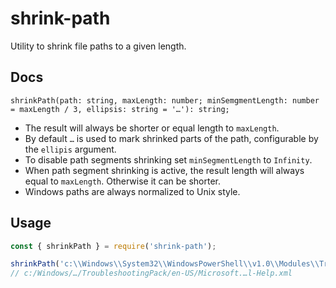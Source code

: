 # shrink-path

Utility to shrink file paths to a given length.

## Docs

`shrinkPath(path: string, maxLength: number; minSemgmentLength: number = maxLength / 3, ellipsis: string = '…'): string;`

- The result will always be shorter or equal length to `maxLength`.
- By default `…` is used to mark shrinked parts of the path, configurable by the `ellipis` argument.
- To disable path segments shrinking set `minSegmentLength` to `Infinity`.
- When path segment shrinking is active, the result length will always equal to `maxLength`. Otherwise it can be shorter.
- Windows paths are always normalized to Unix style.

## Usage

```js
const { shrinkPath } = require('shrink-path');

shrinkPath('c:\\Windows\\System32\\WindowsPowerShell\\v1.0\\Modules\\TroubleshootingPack\\en-US\\Microsoft.Windows.Diagnosis.TroubleshootingPack.dll-Help.xml', 60);
// c:/Windows/…/TroubleshootingPack/en-US/Microsoft.…l-Help.xml
```
